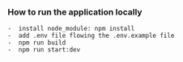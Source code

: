 ### How to run the application locally

```
-  install node_module: npm install
-  add .env file flowing the .env.example file
-  npm run build
-  npm run start:dev
```
